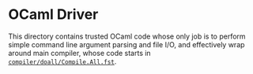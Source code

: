 # OCaml Driver

This directory contains trusted OCaml code whose only job is to
perform simple command line argument parsing and file I/O, and
effectively wrap around main compiler, whose code starts in
[`compiler/doall/Compile.All.fst`](../compiler/doall/Compile.All.fst).
